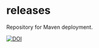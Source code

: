# releases
Repository for Maven deployment.

[![DOI](https://zenodo.org/badge/134377702.svg)](https://zenodo.org/badge/latestdoi/134377702)
